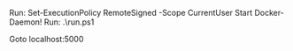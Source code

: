 Run: Set-ExecutionPolicy RemoteSigned -Scope CurrentUser
Start Docker-Daemon!
Run: .\run.ps1

Goto localhost:5000